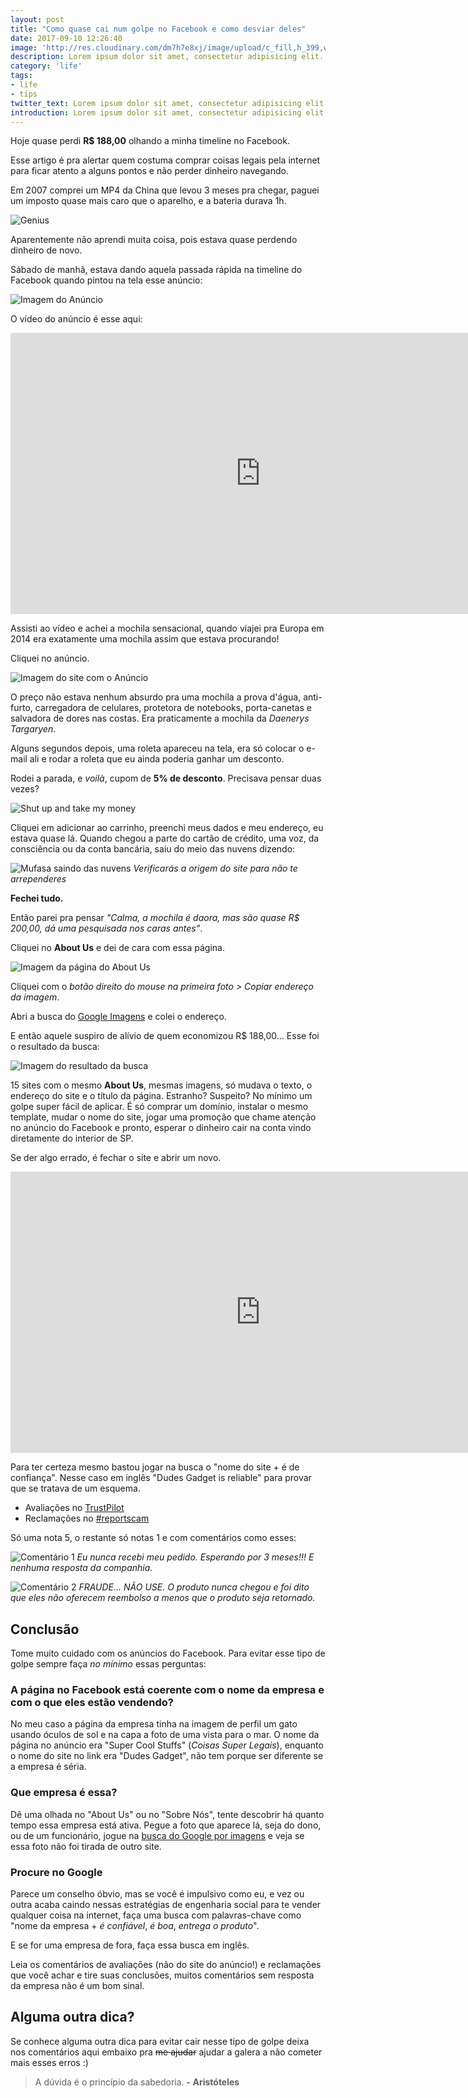 ```yaml
---
layout: post
title: "Como quase cai num golpe no Facebook e como desviar deles"
date: 2017-09-10 12:26:40
image: 'http://res.cloudinary.com/dm7h7e8xj/image/upload/c_fill,h_399,w_760/v1503153729/golpe_ghb84o.jpg'
description: Lorem ipsum dolor sit amet, consectetur adipisicing elit.
category: 'life'
tags:
- life
- tips
twitter_text: Lorem ipsum dolor sit amet, consectetur adipisicing elit.
introduction: Lorem ipsum dolor sit amet, consectetur adipisicing elit, sed do eiusmod tempor incididunt ut labore et dolore magna aliqua.
---
```


Hoje quase perdi **R$ 188,00** olhando a minha timeline no Facebook.

Esse artigo é pra alertar quem costuma comprar coisas legais pela internet para
ficar atento a alguns pontos e não perder dinheiro navegando.

Em 2007 comprei um MP4 da China que levou 3 meses pra chegar, paguei um imposto quase
mais caro que o aparelho, e a bateria durava 1h.

![Genius](http://res.cloudinary.com/dm7h7e8xj/image/upload/v1503151642/genius_foabwg.png)

Aparentemente não aprendi muita coisa, pois estava quase perdendo dinheiro de novo.

Sábado de manhã, estava dando aquela passada rápida na timeline do Facebook quando
pintou na tela esse anúncio:

![Imagem do Anúncio](http://res.cloudinary.com/dm7h7e8xj/image/upload/q_80/v1503151704/anuncio_etpxre.jpg)

O vídeo do anúncio é esse aqui:

<iframe width="800" height="450" src="https://www.youtube.com/embed/aVBXDV0I79k" frameborder="0" allowfullscreen></iframe>

Assisti ao vídeo e achei a mochila sensacional, quando viajei pra Europa em 2014 era
exatamente uma mochila assim que estava procurando!

Cliquei no anúncio.

![Imagem do site com o Anúncio](http://res.cloudinary.com/dm7h7e8xj/image/upload/c_scale,q_80,w_800/v1503151756/side-com-anuncio_qzhqir.jpg)

O preço não estava nenhum absurdo pra uma mochila a prova d'água, anti-furto, 
carregadora de celulares, protetora de notebooks, porta-canetas e salvadora de dores
nas costas. Era praticamente a mochila da *Daenerys Targaryen*.

Alguns segundos depois, uma roleta apareceu na tela, era só colocar o e-mail
ali e rodar a roleta que eu ainda poderia ganhar um desconto.

Rodei a parada, e *voilà*, cupom de **5% de desconto**. Precisava pensar duas vezes?

![Shut up and take my money](http://res.cloudinary.com/dm7h7e8xj/image/upload/v1503152309/shut-up-and-take-my-money_xgnw7v.jpg)

Cliquei em adicionar ao carrinho, preenchi meus dados e meu endereço, eu estava quase lá.
Quando chegou a parte do cartão de crédito, uma voz, da consciência ou da conta bancária,
saiu do meio das nuvens dizendo:

![Mufasa saindo das nuvens](http://res.cloudinary.com/dm7h7e8xj/image/upload/v1503152427/mufasa_n4vl2g.jpg)
*Verificarás a origem do site para não te arrependeres*

**Fechei tudo.**

Então parei pra pensar *"Calma, a mochila é daora, mas são quase R$ 200,00, dá uma pesquisada nos caras antes"*.

Cliquei no **About Us** e dei de cara com essa página.

![Imagem da página do About Us](http://res.cloudinary.com/dm7h7e8xj/image/upload/c_scale,q_80,w_600/v1503152541/about-us_axqwzg.jpg)

Cliquei com o *botão direito do mouse na primeira foto > Copiar endereço da imagem*.

Abri a busca do [Google Imagens](https://images.google.com/) e colei o endereço.

E então aquele suspiro de alívio de quem economizou R$ 188,00... Esse foi o resultado da
busca:

![Imagem do resultado da busca](http://res.cloudinary.com/dm7h7e8xj/image/upload/c_scale,q_80,w_600/v1503152630/resultado_da_busca_kuvtlr.jpg)

15 sites com o mesmo **About Us**, mesmas imagens, só mudava o texto, o endereço
do site e o título da página. Estranho? Suspeito? No mínimo um golpe super fácil
de aplicar. É só comprar um domínio, instalar o mesmo template, mudar o nome do site,
jogar uma promoção que chame atenção no anúncio do Facebook e pronto, esperar o
dinheiro cair na conta vindo diretamente do interior de SP.

Se der algo errado, é fechar o site e abrir um novo.

<iframe src="https://giphy.com/embed/5fBH6z8aMV1RbA4FaSc" width="800" height="450" frameBorder="0" class="giphy-embed" allowFullScreen></iframe>

Para ter certeza mesmo bastou jogar na busca o "nome do site + é de confiança". Nesse
caso em inglês "Dudes Gadget is reliable" para provar que se tratava de um esquema.

- Avaliações no [TrustPilot](https://www.trustpilot.com/review/dudegadgets.com)
- Reclamações no [#reportscam](https://reportscam.com/dudegadgetscom/)

Só uma nota 5, o restante só notas 1 e com comentários como esses:

![Comentário 1](http://res.cloudinary.com/dm7h7e8xj/image/upload/v1503153240/avaliacao-1_cd09uq.jpg)
*Eu nunca recebi meu pedido. Esperando por 3 meses!!! E nenhuma resposta da companhia.*

![Comentário 2](http://res.cloudinary.com/dm7h7e8xj/image/upload/v1503153294/avaliacao-2_ieolhs.jpg)
*FRAUDE... NÃO USE. O produto nunca chegou e foi dito que eles não oferecem reembolso a menos que o produto seja retornado.*

## Conclusão

Tome muito cuidado com os anúncios do Facebook. Para evitar esse tipo de golpe
sempre faça *no mínimo* essas perguntas:

### A página no Facebook está coerente com o nome da empresa e com o que eles estão vendendo?

No meu caso a página da empresa tinha na imagem de perfil um gato usando óculos de sol
e na capa a foto de uma vista para o mar. O nome da página no anúncio era "Super Cool Stuffs" (*Coisas Super Legais*), enquanto o nome do site no link era "Dudes Gadget", não tem porque ser diferente se
a empresa é séria.

### Que empresa é essa?

Dê uma olhada no "About Us" ou no "Sobre Nós", tente descobrir há quanto tempo essa
empresa está ativa. Pegue a foto que aparece lá, seja do dono, ou de um funcionário,
jogue na [busca do Google por imagens]((https://images.google.com/)) e veja se essa foto não foi tirada de outro site.

### Procure no Google

Parece um conselho óbvio, mas se você é impulsivo como eu, e vez ou outra acaba
caindo nessas estratégias de engenharia social para te vender qualquer coisa na
internet, faça uma busca com palavras-chave como "nome da empresa + *é confiável*, 
*é boa*, *entrega o produto*".

E se for uma empresa de fora, faça essa busca em inglês.

Leia os comentários de avaliações (não do site do anúncio!) e reclamações que você achar e tire suas conclusões, muitos comentários sem resposta da empresa não é um bom sinal.

## Alguma outra dica?

Se conhece alguma outra dica para evitar cair nesse tipo de golpe deixa nos
comentários aqui embaixo pra ~~me ajudar~~ ajudar a galera a não cometer mais
esses erros :)

> A dúvida é o princípio da sabedoria. **- Aristóteles**









